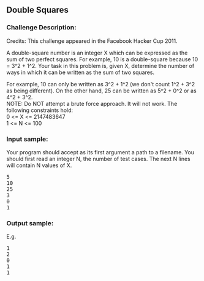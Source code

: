 <h2>Double Squares</h2>

<h3>Challenge Description:</h3>

<span>
    Credits: This challenge appeared in the Facebook Hacker Cup 2011.
</span>

<p>
    A double-square number is an integer X which can be expressed as the sum
    of two perfect squares. For example, 10 is a double-square because
    10 = 3^2 + 1^2. Your task in this problem is, given X, determine the
    number of ways in which it can be written as the sum of two squares.
</p>
<p>
    For example, 10 can only be written as 3^2 + 1^2
    (we don&apos;t count 1^2 + 3^2 as being different).
    On the other hand, 25 can be written as 5^2 + 0^2 or as 4^2 + 3^2.
<br>
    NOTE: Do NOT attempt a brute force approach. It will not work.
    The following constraints hold:
<br>
    0 &lt;= X &lt;= 2147483647
<br>
    1 &lt;= N &lt;= 100
</p>

<h3>Input sample:</h3>
<p>
    Your program should accept as its first argument a path to a filename.
    You should first read an integer N, the number of test cases.
    The next N lines will contain N values of X.
</p>
<pre class="description-input-output">5
10
25
3
0
1</pre>

<h3>Output sample:</h3>

<p>
    E.g.
</p>
<pre class="description-input-output">1
2
0
1
1</pre>